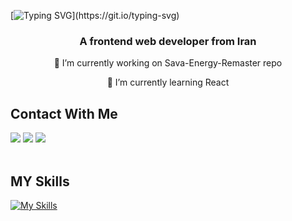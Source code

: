 
[![Typing SVG](https://readme-typing-svg.demolab.com?font=Roboto&weight=700&size=48&pause=500&color=5BF7DB&center=true&random=false&width=1000&height=150&lines=Hi+There!+%F0%9F%91%8B;I'm+Sina+Salimirad!)](https://git.io/typing-svg)

<h3 align=center> A frontend web developer from Iran</h3>
<p align=center> 🔭 I’m currently working on Sava-Energy-Remaster repo</p>
<p align=center>🌱 I’m currently learning React</p>

## Contact With Me
<a href="https://github.com/sinasalimirad" target="_blank"><img src="https://img.shields.io/badge/github-%23121011.svg?style=for-the-badge&logo=github&logoColor=white"/></a>
<a href="mailto:cinasalimirad@gmail.com" target="_blank"><img src="https://img.shields.io/badge/Gmail-D14836?style=for-the-badge&logo=gmail&logoColor=white"></a>
<a href="https://instagram.com/salimirad_sina" target="_blank"><img src="https://img.shields.io/badge/Instagram-%23E4405F.svg?style=for-the-badge&logo=Instagram&logoColor=white"></a>
<br><br>

## MY Skills
[![My Skills](https://skillicons.dev/icons?i=html,css,js,bootstrap,tailwind,sass,py)](https://skillicons.dev)
<br><br>
